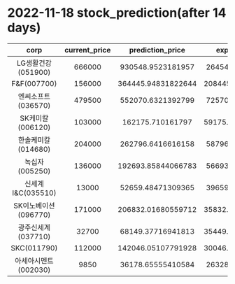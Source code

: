 # 2022-11-18 stock_prediction(after 14 days)

|   corp   |   current_price   |   prediction_price   |   expected_profit   |
|:--------:|:-----------------:|:--------------------:|:-------------------:|
|LG생활건강(051900)|666000|930548.9523181957|264548.9523181957|
|F&F(007700)|156000|364445.94831822644|208445.94831822644|
|엔씨소프트(036570)|479500|552070.6321392799|72570.63213927986|
|SK케미칼(006120)|103000|162175.710161797|59175.710161797004|
|한솔케미칼(014680)|204000|262796.6416616158|58796.64166161581|
|녹십자(005250)|136000|192693.85844066783|56693.85844066783|
|신세계 I&C(035510)|13000|52659.48471309365|39659.48471309365|
|SK이노베이션(096770)|171000|206832.01680559712|35832.016805597115|
|광주신세계(037710)|32700|68149.37716941813|35449.377169418134|
|SKC(011790)|112000|142046.05107791928|30046.051077919285|
|아세아시멘트(002030)|9850|36178.65555410584|26328.65555410584|
